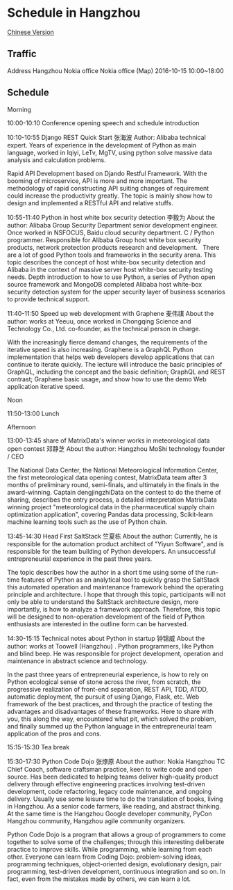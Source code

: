 # Schedule in Hangzhou

[Chinese Version](http://cn.pycon.org/2016/hangzhou.html)

Traffic
------
Address Hangzhou Nokia office
Nokia office (Map)
2016-10-15 10:00~18:00

Schedule
-----

Morning

10:00-10:10 Conference opening speech and schedule introduction

10:10-10:55 Django REST Quick Start 张海波
Author: Alibaba technical expert. Years of experience in the development of Python as main language, worked in Iqiyi, LeTv, MgTV, using python solve massive data analysis and calculation problems.

Rapid API Development based on Djando Restful Framework. With the booming of microservice, API is more and more important. The methodology of rapid constructing API suiting changes of requirement could increase the productivity greatly.
The topic is mainly show how to design and implemented a RESTful API and relative stuffs.


10:55-11:40 Python in host white box security detection 李毅为
About the author: Alibaba Group Security Department senior development engineer. Once worked in NSFOCUS, Baidu cloud security department. C / Python programmer. Responsible for Alibaba Group host white box security products, network protection products research and development.
 
There are a lot of good Python tools and frameworks in the security arena. This topic describes the concept of host white-box security detection and Alibaba in the context of massive server host white-box security testing needs. Depth introduction to how to use Python, a series of Python open source framework and MongoDB completed Alibaba host white-box security detection system for the upper security layer of business scenarios to provide technical support.


11:40-11:50 Speed up web development with Graphene 麦伟祺
About the author: works at Yeeuu, once worked in Chongqing Science and Technology Co., Ltd. co-founder, as the technical person in charge.

With the increasingly fierce demand changes, the requirements of the iterative speed is also increasing. Graphene is a GraphQL Python implementation that helps web developers develop applications that can continue to iterate quickly. The lecture will introduce the basic principles of GraphQL, including the concept and the basic definition; GraphQL and REST contrast; Graphene basic usage, and show how to use the demo Web application iterative speed.


Noon

11:50-13:00 Lunch

Afternoon

13:00-13:45 share of MatrixData's winner works in meteorological data open contest   邓静芝
About the author: Hangzhou MoShi technology founder / CEO

The National Data Center, the National Meteorological Information Center, the first meteorological data opening contest, MatrixData team after 3 months of preliminary round, semi-finals, and ultimately in the finals in the award-winning. Captain dengjingzhiData on the contest to do the theme of sharing, describes the entry process, a detailed interpretation MatrixData winning project "meteorological data in the pharmaceutical supply chain optimization application", covering Pandas data processing, Scikit-learn machine learning tools such as the use of Python chain.

13:45-14:30 Head First SaltStack  竺夏栋
About the author: Currently, he is responsible for the automation product architect of "Yiyun Software", and is responsible for the team building of Python developers. An unsuccessful entrepreneurial experience in the past three years.

The topic describes how the author in a short time using some of the run-time features of Python as an analytical tool to quickly grasp the SaltStack this automated operation and maintenance framework behind the operating principle and architecture. I hope that through this topic, participants will not only be able to understand the SaltStack architecture design, more importantly, is how to analyze a framework approach. Therefore, this topic will be designed to non-operation development of the field of Python enthusiasts are interested in the outline form can be harvested.


14:30-15:15 Technical notes about Python in startup 钟锦威
About the author: works at Toowell (Hangzhou) . Python programmers, like Python and blind beep. He was responsible for project development, operation and maintenance in abstract science and technology.

In the past three years of entrepreneurial experience, is how to rely on Python ecological sense of stone across the river, from scratch, the progressive realization of front-end separation, REST API, TDD, ATDD, automatic deployment, the pursuit of using Django, Flask, etc. Web framework of the best practices, and through the practice of testing the advantages and disadvantages of these frameworks. Here to share with you, this along the way, encountered what pit, which solved the problem, and finally summed up the Python language in the entrepreneurial team application of the pros and cons.


15:15-15:30 Tea break

15:30-17:30 Python Code Dojo 张燎原
About the author: Nokia Hangzhou TC Chief Coach, software craftsman practice, keen to write code and open source. Has been dedicated to helping teams deliver high-quality product delivery through effective engineering practices involving test-driven development, code refactoring, legacy code maintenance, and ongoing delivery. Usually use some leisure time to do the translation of books, living in Hangzhou. As a senior code farmers, like reading, and abstract thinking. At the same time is the Hangzhou Google developer community, PyCon Hangzhou community, Hangzhou agile community organizers.

Python Code Dojo is a program that allows a group of programmers to come together to solve some of the challenges; through this interesting deliberate practice to improve skills. While programming, while learning from each other. Everyone can learn from Coding Dojo: problem-solving ideas, programming techniques, object-oriented design, evolutionary design, pair programming, test-driven development, continuous integration and so on. In fact, even from the mistakes made by others, we can learn a lot.
